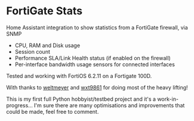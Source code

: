 # FortiGate Stats
Home Assistant integration to show statistics from a FortiGate firewall, via SNMP
- CPU, RAM and Disk usage
- Session count
- Performance SLA/Link Health status (if enabled on the firewall)
- Per-interface bandwidth usage sensors for connected interfaces 

Tested and working with FortiOS 6.2.11 on a Fortigate 100D.

With thanks to [weltmeyer](https://github.com/weltmeyer) and [wxt9861](https://github.com/wxt9861) for doing most of the heavy lifting!

This is my first full Python hobbyist/testbed project and it's a work-in-progress... I'm sure there are many optimisations and improvements that could be made, feel free to comment.
